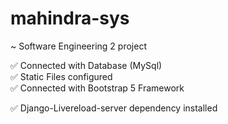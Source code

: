 # mahindra-sys
~ Software Engineering 2 project

✅ Connected with Database (MySql) <br>
✅ Static Files configured <br>
✅ Connected with Bootstrap 5 Framework <br>

✅ Django-Livereload-server dependency installed
